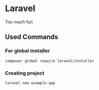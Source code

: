 # Laravel
Too much fun
## Used Commands
### For global installer
```
composer global require laravel/installer
```
### Creating project
```
laravel new example-app
```